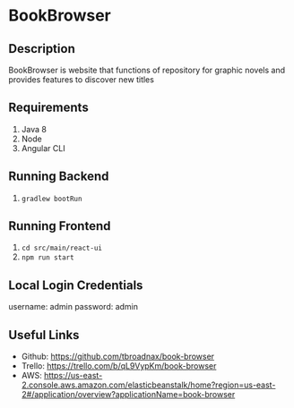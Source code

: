 # BookBrowser

## Description
BookBrowser is website that functions of repository for graphic novels and provides features to discover new titles

## Requirements
1. Java 8
2. Node
3. Angular CLI

## Running Backend
1. `gradlew bootRun`

## Running Frontend
1. `cd src/main/react-ui`
2. `npm run start`

## Local Login Credentials
username: admin
password: admin

## Useful Links
- Github: https://github.com/tbroadnax/book-browser
- Trello: https://trello.com/b/qL9VypKm/book-browser
- AWS: https://us-east-2.console.aws.amazon.com/elasticbeanstalk/home?region=us-east-2#/application/overview?applicationName=book-browser